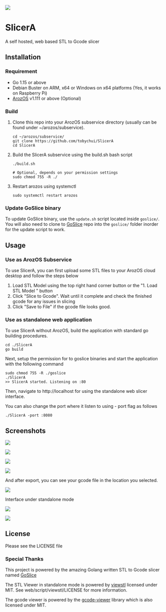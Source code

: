 ![](img/banner.png)

# SlicerA

A self hosted, web based STL to Gcode slicer

## Installation

### Requirement

- Go 1.15 or above
- Debian Buster on ARM, x64 or Windows on x64 platforms (Yes, it works on Raspberry Pi)
- [ArozOS](https://github.com/tobychui/arozos) v1.111 or above (Optional)

### Build

1. Clone this repo into your ArozOS subservice directory (usually can be found under ~/arozos/subservice). 

   ```
   cd ~/arozos/subservice/
   git clone https://github.com/tobychui/SlicerA
   cd SlicerA
   ```

2. Build the SlicerA subservice using the build.sh bash script

   ```
   ./build.sh
   
   # Optional, depends on your permission settings
   sudo chmod 755 -R ./
   ```

3. Restart arozos  using systemctl 

   ```
   sudo systemctl restart arozos
   ```
### Update GoSlice binary
To update GoSlice binary, use the ```update.sh``` script located inside ```goslice/```. 
You will also need to clone to [GoSlice](https://github.com/aligator/GoSlice) repo into the ```goslice/``` folder inorder for the update script to work.


## Usage

### Use as ArozOS Subservice

To use SlicerA, you can first upload some STL files to your ArozOS cloud desktop and follow the steps below

1. Load STL Model using the top right hand corner button or the "1. Load STL Model " button
2. Click "Slice to Gcode". Wait until it complete and check the finished gcode for any issues in slicing
3. Click "Save to File" if the gcode file looks good.

### Use as standalone web application

To use SlicerA without ArozOS, build the application with standard go building procedures. 

```
cd ./SlicerA
go build
```

Next, setup the permission for to goslice binaries and start the application with the following command

```
sudo chmod 755 -R ./goslice
./SlicerA
>> SlicerA started. Listening on :80
```

Then, navigate to http://localhost for using the standalone web slicer interface. 

You can also change the port where it listen to using  - port flag as follows

```
./SlicerA -port :8080
```



## Screenshots

![](img/1.png)



![](img/2.png)



![](img/3.png)



![](img/4.png)



And after export, you can see your gcode file in the location you selected.

![](img/6.png)



Interface under standalone mode

![](img/standalone.png)

![](img/gcv.png)

## License

Please see the LICENSE file



### Special Thanks

This project is powered by the amazing Golang written STL to Gcode slicer named [GoSlice](https://github.com/aligator/GoSlice)

The STL Viewer in standalone mode is powered by [viewstl](https://github.com/omrips/viewstl) licensed under MIT. See web/script/viewstl/LICENSE for more information.

The gcode viewer is powered by the [gcode-viewer](https://github.com/aligator/gcode-viewer) library which is also licensed under MIT.


